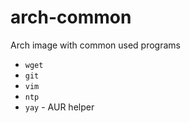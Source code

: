 # arch-common

Arch image with common used programs

- `wget`
- `git`
- `vim`
- `ntp`
- `yay` - AUR helper

